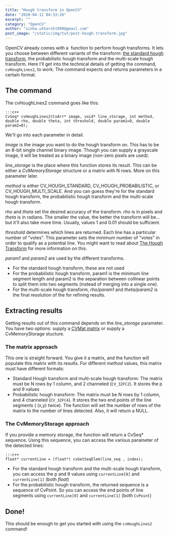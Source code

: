 ```yaml
---
title: "Hough transform in OpenCV"
date: "2010-04-11 04:33:26"
excerpt: ""
category: "OpenCV"
author: "sinha.utkarsh1990@gmail.com"
post_image: "/static/img/tut/post-hough-transform.jpg"
---
```

OpenCV already comes with a  function to perform hough transforms. It lets you choose between different variants of the transform: [the standard hough transform](/tutorials/the-hough-transform-basics/), the probabilistic hough transform and the multi-scale hough transform. Here I'll get into the technical details of getting the command, `cvHoughLines2`, to work. The command expects and returns parameters in a certain format. 

## The command

The cvHoughLines2 command goes like this: 
    
    :::c++
    CvSeq* cvHoughLines2(CvArr* image, void* line_storage, int method, double rho, double theta, int threshold, double param1=0, double param2=0);
    

We'll go into each parameter in detail.

_image_ is the image you want to do the hough transform on. This has to be an 8-bit single channel binary image. Though you can supply a grayscale image, it will be treated as a binary image (non-zero pixels are used).

_line_storage_ is the place where this function stores its result. This can be either a _CvMemoryStorage_ structure or a matrix with N rows. More on this parameter later.

_method_ is either CV_HOUGH_STANDARD, CV_HOUGH_PROBABILISTIC, or CV_HOUGH_MULTI_SCALE. And you can guess they're for the standard hough transform, the probabilistic hough transform and the multi-scale hough transform.

_rho_ and _theta_ set the desired accuracy of the transform. _rho_ is in pixels and _theta_ is in radians. The smaller the value, the better the transform will be... but it'll also take more time. Usually, values 1 and 0.01 should be sufficient.

_threshold_ determines which lines are returned. Each line has a particular number of "votes". This parameter sets the minimum number of "votes" in order to qualify as a potential line. You might want to read about [The Hough Transform](/tutorials/the-hough-transform-basics/) for more information on this.

_param1_ and _param2_ are used by the different transforms. 

  * For the standard hough transform, these are not used
  * For the probabilistic hough transform, param1 is the minimum line segment length and param2 is the separation between collinear points to split them into two segments (instead of merging into a single one).
  * For the multi-scale hough transform, _rho/param1_ and _theta/param2_ is the final resolution of the for refining results.

## Extracting results

Getting results out of this command depends on the _line_storage_ parameter. You have two options: supply a [CVMat matrix](/tutorials/2d-matrices-with-cvmat-in-opencv/) or supply a CvMemoryStorage stucture. 

### The matrix approach

This one is straight forward. You give it a matrix, and the function will populate this matrix with its results. For different _method_ values, this matrix must have different formats: 

  * Standard Hough transform and multi-scale hough transform: The matrix must be N rows by 1 column, and 2 channeled (`CV_32FC2`). It stores the p and θ values
  * Probabilistic hough transform: The matrix must be N rows by 1 column, and 4 channeled (`CV_32FC4`). It stores the two end points of the line segments ( (x,y) twice).
The function will set the number of rows of the matrix to the number of lines detected. Also, it will return a NULL. 

### The CvMemoryStorage approach

If you provide a memory storage, the function will return a CvSeq* sequence. Using this sequence, you can access the various parameter of the detected lines: 
    
    :::c++
    float* currentLine = (float*) cvGetSeqElem(line_seq , index);

  * For the standard hough transform and the multi-scale hough transform, you can access the p and θ values using `currentLine[0]` and `currentLine[1]` (both _float_)
  * For the probabilistic hough transform, the returned sequence is a sequence of CvPoint. So you can access the end points of line segments using `currentLine[0]` and `currentLine[1]` (both `CvPoint`)

## Done!

This should be enough to get you started with using the `cvHoughLines2` command!
